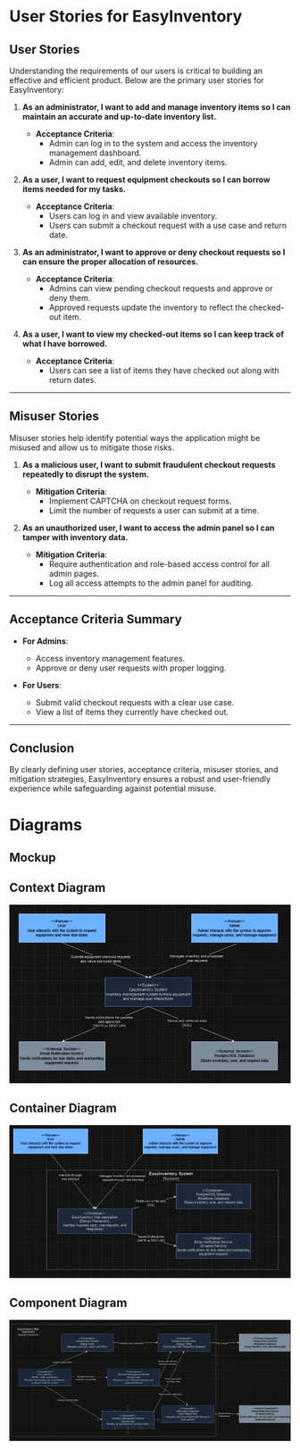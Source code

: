 # **User Stories for EasyInventory**

## **User Stories**
Understanding the requirements of our users is critical to building an effective and efficient product. Below are the primary user stories for EasyInventory:

1. **As an administrator, I want to add and manage inventory items so I can maintain an accurate and up-to-date inventory list.**
   - **Acceptance Criteria**:
     - Admin can log in to the system and access the inventory management dashboard.
     - Admin can add, edit, and delete inventory items.

2. **As a user, I want to request equipment checkouts so I can borrow items needed for my tasks.**
   - **Acceptance Criteria**:
     - Users can log in and view available inventory.
     - Users can submit a checkout request with a use case and return date.

3. **As an administrator, I want to approve or deny checkout requests so I can ensure the proper allocation of resources.**
   - **Acceptance Criteria**:
     - Admins can view pending checkout requests and approve or deny them.
     - Approved requests update the inventory to reflect the checked-out item.

4. **As a user, I want to view my checked-out items so I can keep track of what I have borrowed.**
   - **Acceptance Criteria**:
     - Users can see a list of items they have checked out along with return dates.

---

## **Misuser Stories**

Misuser stories help identify potential ways the application might be misused and allow us to mitigate those risks.

1. **As a malicious user, I want to submit fraudulent checkout requests repeatedly to disrupt the system.**
   - **Mitigation Criteria**:
     - Implement CAPTCHA on checkout request forms.
     - Limit the number of requests a user can submit at a time.

2. **As an unauthorized user, I want to access the admin panel so I can tamper with inventory data.**
   - **Mitigation Criteria**:
     - Require authentication and role-based access control for all admin pages.
     - Log all access attempts to the admin panel for auditing.

---

## **Acceptance Criteria Summary**

- **For Admins**:
  - Access inventory management features.
  - Approve or deny user requests with proper logging.

- **For Users**:
  - Submit valid checkout requests with a clear use case.
  - View a list of items they currently have checked out.

---

## **Conclusion**
By clearly defining user stories, acceptance criteria, misuser stories, and mitigation strategies, EasyInventory ensures a robust and user-friendly experience while safeguarding against potential misuse.

# **Diagrams**

## **Mockup**

## **Context Diagram**

![Context Diagram](docs/images/ProjectContextDiagram.png)

## **Container Diagram**

![Container Diagram](docs/images/ProjectContainerDiagram.png)

## **Component Diagram**

![Component Diagram](docs/images/ProjectComponentDiagram.png)
